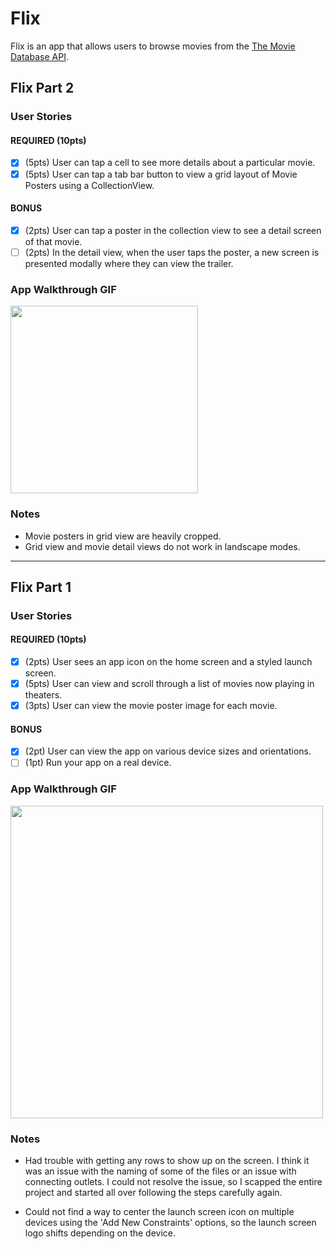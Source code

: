 # Flix

Flix is an app that allows users to browse movies from the [The Movie Database API](http://docs.themoviedb.apiary.io/#).


## Flix Part 2

### User Stories

#### REQUIRED (10pts)
- [x] (5pts) User can tap a cell to see more details about a particular movie.
- [x] (5pts) User can tap a tab bar button to view a grid layout of Movie Posters using a CollectionView.

#### BONUS
- [x] (2pts) User can tap a poster in the collection view to see a detail screen of that movie.
- [ ] (2pts) In the detail view, when the user taps the poster, a new screen is presented modally where they can view the trailer.

### App Walkthrough GIF

<img src="http://g.recordit.co/0rbTpAQHTf.gif" width=300><br>

### Notes
- Movie posters in grid view are heavily cropped.
- Grid view and movie detail views do not work in landscape modes.


---



## Flix Part 1

### User Stories

#### REQUIRED (10pts)
- [x] (2pts) User sees an app icon on the home screen and a styled launch screen.
- [x] (5pts) User can view and scroll through a list of movies now playing in theaters.
- [x] (3pts) User can view the movie poster image for each movie.

#### BONUS
- [x] (2pt) User can view the app on various device sizes and orientations.
- [ ] (1pt) Run your app on a real device.

### App Walkthrough GIF

<img src="http://g.recordit.co/VqVeFGrPdJ.gif" width=500><br>

### Notes
- Had trouble with getting any rows to show up on the screen. I think it was an issue with the naming of some of the files or an issue with connecting outlets. I could not resolve the issue, so I scapped the entire project and started all over following the steps carefully again.

- Could not find a way to center the launch screen icon on multiple devices using the 'Add New Constraints' options, so the launch screen logo shifts depending on the device.
